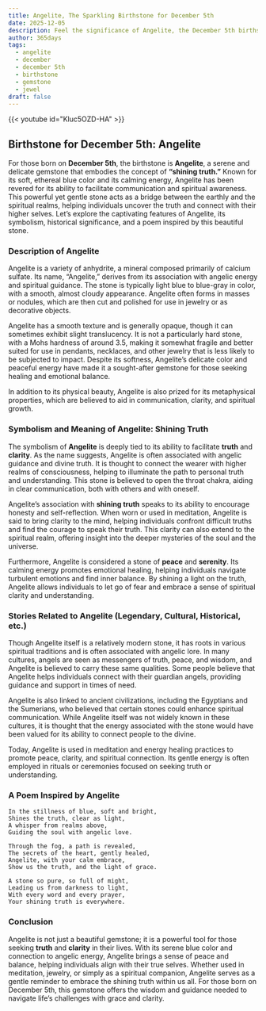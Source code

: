 ```yaml
---
title: Angelite, The Sparkling Birthstone for December 5th
date: 2025-12-05
description: Feel the significance of Angelite, the December 5th birthstone symbolizing Shining truth. Let its beauty and meaning brighten your day.
author: 365days
tags:
  - angelite
  - december
  - december 5th
  - birthstone
  - gemstone
  - jewel
draft: false
---
```


{{< youtube id="Kluc5OZD-HA" >}}

## Birthstone for December 5th: Angelite

For those born on **December 5th**, the birthstone is **Angelite**, a serene and delicate gemstone that embodies the concept of **“shining truth.”** Known for its soft, ethereal blue color and its calming energy, Angelite has been revered for its ability to facilitate communication and spiritual awareness. This powerful yet gentle stone acts as a bridge between the earthly and the spiritual realms, helping individuals uncover the truth and connect with their higher selves. Let’s explore the captivating features of Angelite, its symbolism, historical significance, and a poem inspired by this beautiful stone.

### Description of Angelite

Angelite is a variety of anhydrite, a mineral composed primarily of calcium sulfate. Its name, “Angelite,” derives from its association with angelic energy and spiritual guidance. The stone is typically light blue to blue-gray in color, with a smooth, almost cloudy appearance. Angelite often forms in masses or nodules, which are then cut and polished for use in jewelry or as decorative objects.

Angelite has a smooth texture and is generally opaque, though it can sometimes exhibit slight translucency. It is not a particularly hard stone, with a Mohs hardness of around 3.5, making it somewhat fragile and better suited for use in pendants, necklaces, and other jewelry that is less likely to be subjected to impact. Despite its softness, Angelite’s delicate color and peaceful energy have made it a sought-after gemstone for those seeking healing and emotional balance.

In addition to its physical beauty, Angelite is also prized for its metaphysical properties, which are believed to aid in communication, clarity, and spiritual growth.

### Symbolism and Meaning of Angelite: Shining Truth

The symbolism of **Angelite** is deeply tied to its ability to facilitate **truth** and **clarity**. As the name suggests, Angelite is often associated with angelic guidance and divine truth. It is thought to connect the wearer with higher realms of consciousness, helping to illuminate the path to personal truth and understanding. This stone is believed to open the throat chakra, aiding in clear communication, both with others and with oneself.

Angelite’s association with **shining truth** speaks to its ability to encourage honesty and self-reflection. When worn or used in meditation, Angelite is said to bring clarity to the mind, helping individuals confront difficult truths and find the courage to speak their truth. This clarity can also extend to the spiritual realm, offering insight into the deeper mysteries of the soul and the universe.

Furthermore, Angelite is considered a stone of **peace** and **serenity**. Its calming energy promotes emotional healing, helping individuals navigate turbulent emotions and find inner balance. By shining a light on the truth, Angelite allows individuals to let go of fear and embrace a sense of spiritual clarity and understanding.

### Stories Related to Angelite (Legendary, Cultural, Historical, etc.)

Though Angelite itself is a relatively modern stone, it has roots in various spiritual traditions and is often associated with angelic lore. In many cultures, angels are seen as messengers of truth, peace, and wisdom, and Angelite is believed to carry these same qualities. Some people believe that Angelite helps individuals connect with their guardian angels, providing guidance and support in times of need.

Angelite is also linked to ancient civilizations, including the Egyptians and the Sumerians, who believed that certain stones could enhance spiritual communication. While Angelite itself was not widely known in these cultures, it is thought that the energy associated with the stone would have been valued for its ability to connect people to the divine.

Today, Angelite is used in meditation and energy healing practices to promote peace, clarity, and spiritual connection. Its gentle energy is often employed in rituals or ceremonies focused on seeking truth or understanding.

### A Poem Inspired by Angelite

```
In the stillness of blue, soft and bright,  
Shines the truth, clear as light,  
A whisper from realms above,  
Guiding the soul with angelic love.

Through the fog, a path is revealed,  
The secrets of the heart, gently healed,  
Angelite, with your calm embrace,  
Show us the truth, and the light of grace.

A stone so pure, so full of might,  
Leading us from darkness to light,  
With every word and every prayer,  
Your shining truth is everywhere.
```

### Conclusion

Angelite is not just a beautiful gemstone; it is a powerful tool for those seeking **truth** and **clarity** in their lives. With its serene blue color and connection to angelic energy, Angelite brings a sense of peace and balance, helping individuals align with their true selves. Whether used in meditation, jewelry, or simply as a spiritual companion, Angelite serves as a gentle reminder to embrace the shining truth within us all. For those born on December 5th, this gemstone offers the wisdom and guidance needed to navigate life’s challenges with grace and clarity.
